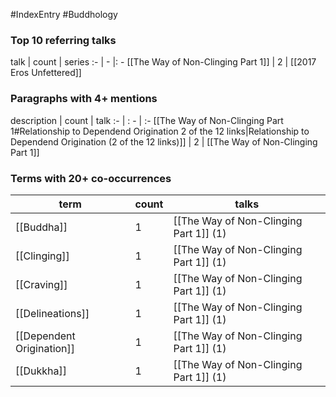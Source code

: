 #IndexEntry #Buddhology

### Top 10 referring talks
talk | count | series
:- | - |: -
[[The Way of Non-Clinging Part 1]] | 2 | [[2017 Eros Unfettered]]

### Paragraphs with 4+ mentions
description | count | talk
:- | : - | :-
[[The Way of Non-Clinging Part 1#Relationship to Dependend Origination 2 of the 12 links\|Relationship to Dependend Origination (2 of the 12 links)]] | 2 | [[The Way of Non-Clinging Part 1]]

### Terms with 20+ co-occurrences
term | count | talks
-|-|-
[[Buddha]] | 1 | <span class="counts">[[The Way of Non-Clinging Part 1]] (1)</span> 
[[Clinging]] | 1 | <span class="counts">[[The Way of Non-Clinging Part 1]] (1)</span> 
[[Craving]] | 1 | <span class="counts">[[The Way of Non-Clinging Part 1]] (1)</span> 
[[Delineations]] | 1 | <span class="counts">[[The Way of Non-Clinging Part 1]] (1)</span> 
[[Dependent Origination]] | 1 | <span class="counts">[[The Way of Non-Clinging Part 1]] (1)</span> 
[[Dukkha]] | 1 | <span class="counts">[[The Way of Non-Clinging Part 1]] (1)</span> 

